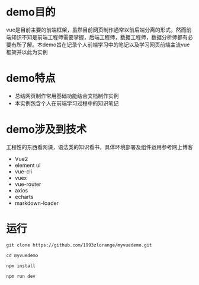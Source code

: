 # demo目的
vue是目前主要的前端框架，虽然目前网页制作通常以前后端分离的形式，然而前端知识不知是前端工程师需要掌握，后端工程师，数据工程师，数据分析师都有必要有所了解。本demo旨在记录个人前端学习中的笔记以及学习网页前端主流vue框架并以此为实例
# demo特点
* 总结网页制作常用基础功能结合文档制作实例
* 本实例包含个人在前端学习过程中的知识笔记

# demo涉及到技术
工程性的东西看网课，语法类的知识看书，具体环境部署及组件运用参考网上博客
* Vue2
* element ui
* vue-cli
* vuex
* vue-router
* axios 
* echarts
* markdown-loader
# 运行
```
git clone https://github.com/1993zlorange/myvuedemo.git  

cd myvuedemo

npm install 

npm run dev
```

